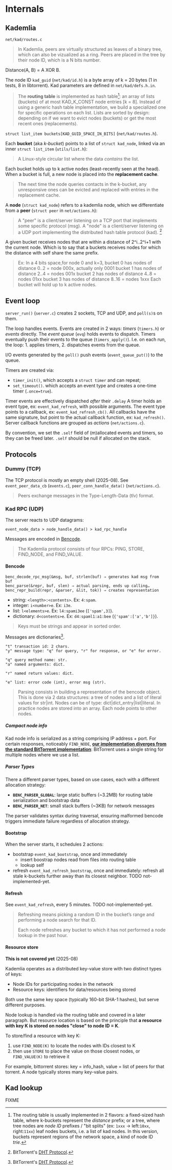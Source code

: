 # Internals

## Kademlia

`net/kad/routes.c`

> In Kademlia, peers are virtually structured as leaves of a binary tree,
> which can also be vizualized as a ring. Peers are placed in the tree by
> their node ID, which is a N bits number.

Distance(A, B) = A XOR B.

The node ID `kad_guid` (`net/kad/id.h`) is a byte array of k = 20 bytes (1 in
tests, 8 in libtorrent). Kad parameters are defined in `net/kad/defs.h.in`.

> The **routing table** is implemented as hash table[^1]: an array of lists
> (buckets) of at most KAD\_K_CONST node entries [k = 8]. Instead of using a
> generic hash table implementation, we build a specialized one for specific
> operations on each list. Lists are sorted by design: depending on if we want
> to evict nodes (buckets) or get the most recent ones (replacements).

`struct list_item buckets[KAD_GUID_SPACE_IN_BITS]` (`net/kad/routes.h`).

Each **bucket** (aka *k-bucket*) points to a list of `struct kad_node`, linked
via an inner `struct list_item` (`utils/list.h`):

> A Linux-style circular list where the data *contains* the list.

Each bucket holds up to k active nodes (least-recently seen at the head). When
a bucket is full, a new node is placed into the **replacement cache**.

> The next time the node queries contacts in the k-bucket, any unresponsive
> ones can be evicted and replaced with entries in the replacement cache.

A **node** (`struct kad_node`) refers to a kademlia node, which we
differentiate from a **peer** (`struct peer` in `net/actions.h`):

> A "peer" is a client/server listening on a TCP port that implements some
> specific protocol (msg). A "node" is a client/server listening on a UDP port
> implementing the distributed hash table protocol (kad). [^2]

A given bucket receives nodes that are within a distance of 2^i..2^i+1 with the
current node. Which is to say that a buckets receives nodes for which the
distance with self share the same prefix.

> Ex: In a 4 bits space,for node 0 and k=3,
>   bucket 0 has nodes of distance 0..2 = node 000x, actually only 0001
>   bucket 1 has nodes of distance 2..4 = nodes 001x
>   bucket 2 has nodes of distance 4..8 = nodes 01xx
>   bucket 3 has nodes of distance 8..16 = nodes 1xxx
> Each bucket will hold up to k active nodes.

## Event loop

`server_run()` (`server.c`) creates 2 sockets, TCP and UDP, and `poll(s)`s on
them.

The loop handles events. Events are created in 2 ways: *timers* (`timers.h`) or
*events* directly. The *event queue* (`evq`) holds events to dispatch. Timers
eventually push their events to the queue (`timers_apply()`). I.e. on each run,
the loop: 1. applies timers, 2. dispatches events from the queue.

I/O events generated by the `poll()` push events (`event_queue_put()`) to the
queue.

Timers are created via:

- `timer_init()`, which accepts a `struct timer` and can repeat;
- `set_timeout()`. which accepts an event type and creates a one-time timer
  (`.once=true`).

Timer events are effectively dispatched *after* their `.delay`
A timer holds an event type, ex: `event_kad_refresh`, with possible arguments.
The event type points to a callback, ex: `event_kad_refresh_cb()`. All
callbacks have the same signature, but point to the actual callback function,
ex: `kad_refresh()`. Server callback functions are grouped as *actions*
(`net/actions.c`).

By convention, we set the `.self` field of (m)allocated events and timers, so
they can be freed later. `.self` should be null if allocated on the stack.

## Protocols

### Dummy (TCP)

The TCP protocol is mostly an empty shell (2025-08). See `event_peer_data_cb` (`events.c`),
`peer_conn_handle_data()` (`net/actions.c`).

> Peers exchange messages in the Type-Length-Data (tlv) format.

### Kad RPC (UDP)

The server reacts to UDP datagrams:

```
event_node_data > node_handle_data() > kad_rpc_handle
```
Messages are encoded in [Bencode](https://www.bittorrent.org/beps/bep_0003.html).

> The Kademlia protocol consists of four RPCs: PING, STORE, FIND\_NODE, and
> FIND_VALUE.

#### Bencode

```
benc_decode_rpc_msg(&msg, buf, strlen(buf) ⇒ generates kad msg from buf
benc_parse(&repr, buf, slen) ⇒ actual parsing, ends up calling…
benc_repr_build(repr, &parser, &lit, tok)) ⇒ creates representation
```

* string: `<length>:<contents>`. Ex: `4:spam`.
* integer: `i<number>e`. Ex: `i3e`.
* list: `l<elements>e`. Ex: `l4:spami3ee` (`['spam',3]`).
* dictionary: `d<contents>e`. Ex: `d4:spaml1:a1:bee` (`{'spam':['a','b']}`).

> Keys must be strings and appear in sorted order.


Messages are dictionaries[^2].

```
"t" transaction id: 2 chars.
"y" message type: "q" for query, "r" for response, or "e" for error.

"q" query method name: str.
"a" named arguments: dict.

"r" named return values: dict.

"e" list: error code (int), error msg (str).
```

> Parsing consists in building a representation of the bencode object. This is
> done via 2 data structures: a tree of nodes and a list of literal values for
> str|int. Nodes can be of type: dict|dict_entry|list|literal. In practice
> nodes are stored into an array. Each node points to other nodes.

##### Compact node info

Kad node info is serialized as a string comprising IP address + port. For
certain responses, noticeably `FIND_NODE`, [**our implementation diverges from
the standard BitTorrent
implementation**](https://github.com/arvidn/libtorrent/blob/e2b12e72d89d3037a4d927bef70d663b1fbb2530/src/kademlia/node.cpp#L759):
BitTorrent uses a single string for multiple nodes where we use a list.

##### Parser Types

There a different parser types, based on use cases, each with a different allocation strategy:

- **`BENC_PARSER_GLOBAL`**: large static buffers (~3.2MB) for routing table serialization and bootstrap data
- **`BENC_PARSER_NET`**: small stack buffers (~3KB) for network messages

The parser validates syntax during traversal, ensuring malformed bencode
triggers immediate failure regardless of allocation strategy.

#### Bootstrap

When the server starts, it schedules 2 actions:

- bootstrap `event_kad_bootstrap`, once and immediately
  - insert boostrap nodes read from files into routing table
  - lookup self
- refresh `event_kad_refresh_bootstrap`, once and immediately: refresh all
  stale k-buckets further away than its closest neighbor.
  TODO not-implemented-yet.

#### Refresh

See `event_kad_refresh`, every 5 minutes. TODO not-implemented-yet.

> Refreshing means picking a random ID in the bucket’s range and performing a
> node search for that ID.
>
> Each node refreshes any bucket to which it has not performed a node lookup in
> the past hour.

#### Resource store

**This is not covered yet** (2025-08)

Kademlia operates as a distributed key-value store with two distinct
types of keys:

- Node IDs for participating nodes in the network
- Resource keys: identifiers for data/resources being stored

Both use the same key space (typically 160-bit SHA-1 hashes), but serve
different purposes.

Node lookup is handled via the routing table and covered in a later
paragraph. But resource location is based on the principle that **a resource
with key K is stored on nodes "close" to node ID = K**.

To store/find a resource with key K:

1. use `FIND_NODE(K)` to locate the nodes with IDs closest to K
2. then use `STORE` to place the value on those closest nodes, or
   `FIND_VALUE(K)` to retrieve it

For example, bittorrent stores: key = info_hash, value = list of peers for that
torrent. A node typically stores many key-value pairs.

## Kad lookup

FIXME

[^1]: The routing table is usually implemented in 2 flavors: a fixed-sized hash
    table, where k-buckets represent the *distance* prefix; or a tree, where
    tree nodes are *node ID* prefixes / "bit splits" (ex: `1xxx` → left:`10xx`,
    right:`11xx`) leaf nodes buckets, i.e. a list of kad nodes. In this
    version, buckets represent regions of the network space, a kind of node ID
    *trie*.

[^2]: BitTorrent's [DHT Protocol](https://bittorrent.org/beps/bep_0005.html).
